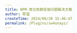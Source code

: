 ```yaml
---
title: NPM-常见依赖安装问题解决方案
author: 耶温
createTime: 2024/08/20 15:46:47
permalink: /Plugins/sw4unayz/
---
```



